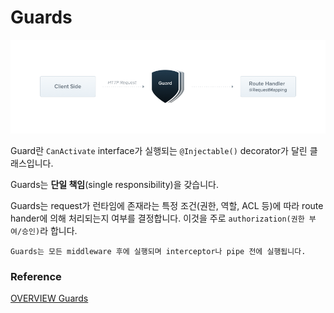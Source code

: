 # Guards

![Guards](../../../image/Guards.png)

Guard란 `CanActivate` interface가 실행되는 `@Injectable()` decorator가 달린 클래스입니다.

Guards는 **단일 책임**(single responsibility)을 갖습니다.

Guards는 request가 런타임에 존재라는 특정 조건(권한, 역할, ACL 등)에 따라 route hander에 의해 처리되는지 여부를 결정합니다. 이것을 주로 `authorization(권한 부여/승인)`라 합니다.

    Guards는 모든 middleware 후에 실행되며 interceptor나 pipe 전에 실행됩니다.


### Reference
[OVERVIEW Guards](https://docs.nestjs.com/guards)